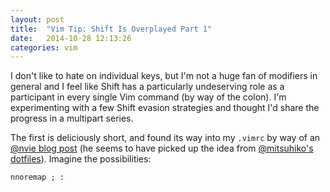 ```yaml
---
layout: post
title:  "Vim Tip: Shift Is Overplayed Part 1"
date:   2014-10-28 12:13:26
categories: vim
---
```

I don't like to hate on individual keys, but I'm not a huge fan of modifiers in
general and I feel like Shift has a particularly undeserving role as a
participant in every single Vim command (by way of the colon). I'm experimenting
with a few Shift evasion strategies and thought I'd share the progress in a
multipart series.

The first is deliciously short, and found its way into my
`.vimrc` by way of an [@nvie blog post][driessen] (he seems to have picked up the
idea from [@mitsuhiko's dotfiles](https://github.com/mitsuhiko/dotfiles)). Imagine the
possibilities:

    nnoremap ; :

[driessen]:  http://nvie.com/posts/how-i-boosted-my-vim/
